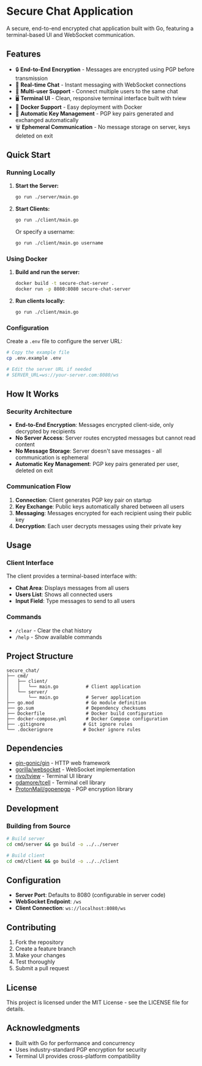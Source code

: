 # Secure Chat Application

A secure, end-to-end encrypted chat application built with Go, featuring a terminal-based UI and WebSocket communication.

## Features

- 🔒 **End-to-End Encryption** - Messages are encrypted using PGP before transmission
- 💬 **Real-time Chat** - Instant messaging with WebSocket connections
- 👥 **Multi-user Support** - Connect multiple users to the same chat
- 🖥️ **Terminal UI** - Clean, responsive terminal interface built with tview
- 🐳 **Docker Support** - Easy deployment with Docker
- 🔑 **Automatic Key Management** - PGP key pairs generated and exchanged automatically
- 🗑️ **Ephemeral Communication** - No message storage on server, keys deleted on exit

## Quick Start

### Running Locally

1. **Start the Server:**

   ```bash
   go run ./server/main.go
   ```

2. **Start Clients:**
   ```bash
   go run ./client/main.go
   ```
   Or specify a username:
   ```bash
   go run ./client/main.go username
   ```

### Using Docker

1. **Build and run the server:**

   ```bash
   docker build -t secure-chat-server .
   docker run -p 8080:8080 secure-chat-server
   ```

2. **Run clients locally:**
   ```bash
   go run ./client/main.go
   ```

### Configuration

Create a `.env` file to configure the server URL:

```bash
# Copy the example file
cp .env.example .env

# Edit the server URL if needed
# SERVER_URL=ws://your-server.com:8080/ws
```

## How It Works

### Security Architecture

- **End-to-End Encryption**: Messages encrypted client-side, only decrypted by recipients
- **No Server Access**: Server routes encrypted messages but cannot read content
- **No Message Storage**: Server doesn't save messages - all communication is ephemeral
- **Automatic Key Management**: PGP key pairs generated per user, deleted on exit

### Communication Flow

1. **Connection**: Client generates PGP key pair on startup
2. **Key Exchange**: Public keys automatically shared between all users
3. **Messaging**: Messages encrypted for each recipient using their public key
4. **Decryption**: Each user decrypts messages using their private key

## Usage

### Client Interface

The client provides a terminal-based interface with:

- **Chat Area**: Displays messages from all users
- **Users List**: Shows all connected users
- **Input Field**: Type messages to send to all users

### Commands

- `/clear` - Clear the chat history
- `/help` - Show available commands

## Project Structure

```
secure_chat/
├── cmd/
│   ├── client/
│   │   └── main.go          # Client application
│   └── server/
│       └── main.go          # Server application
├── go.mod                   # Go module definition
├── go.sum                   # Dependency checksums
├── Dockerfile               # Docker build configuration
├── docker-compose.yml       # Docker Compose configuration
├── .gitignore              # Git ignore rules
└── .dockerignore           # Docker ignore rules
```

## Dependencies

- [gin-gonic/gin](https://github.com/gin-gonic/gin) - HTTP web framework
- [gorilla/websocket](https://github.com/gorilla/websocket) - WebSocket implementation
- [rivo/tview](https://github.com/rivo/tview) - Terminal UI library
- [gdamore/tcell](https://github.com/gdamore/tcell) - Terminal cell library
- [ProtonMail/gopenpgp](https://github.com/ProtonMail/gopenpgp) - PGP encryption library

## Development

### Building from Source

```bash
# Build server
cd cmd/server && go build -o ../../server

# Build client
cd cmd/client && go build -o ../../client
```

## Configuration

- **Server Port**: Defaults to 8080 (configurable in server code)
- **WebSocket Endpoint**: `/ws`
- **Client Connection**: `ws://localhost:8080/ws`

## Contributing

1. Fork the repository
2. Create a feature branch
3. Make your changes
4. Test thoroughly
5. Submit a pull request

## License

This project is licensed under the MIT License - see the LICENSE file for details.

## Acknowledgments

- Built with Go for performance and concurrency
- Uses industry-standard PGP encryption for security
- Terminal UI provides cross-platform compatibility
